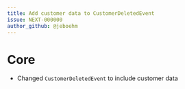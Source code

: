 ```yaml
---
title: Add customer data to CustomerDeletedEvent
issue: NEXT-000000
author_github: @jeboehm
---
```

# Core
* Changed `CustomerDeletedEvent` to include customer data
